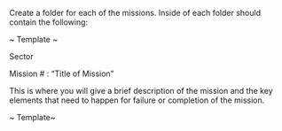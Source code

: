 Create a folder for each of the missions. 
Inside of each folder should contain the following:

~ Template ~

Sector

Mission # : “Title of Mission”

This is where you will give a brief description of the mission and the key elements that need to happen for failure or completion of the mission.

~ Template~